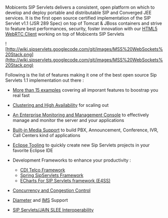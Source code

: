 Mobicents SIP Servlets delivers a consistent, open platform on which to develop and deploy portable and distributable SIP and Converged JEE services.  It is the first open source certified implementation of the SIP Servlet v1.1 (JSR 289 Spec) on top of Tomcat & JBoss containers and strive to feature best performances, security, foster innovation with our [HTML5 WebRTC Client](HTML5WebRTCVideoApplication.md) working on top of Mobicents SIP Servlets

![http://wiki.sipservlets.googlecode.com/git/images/MSS%20WebSockets%20Stack.png](http://wiki.sipservlets.googlecode.com/git/images/MSS%20WebSockets%20Stack.png)

Following is the list of features making it one of the best open source Sip Servlets 1.1 implementation out there :

  * [More than 15 examples](https://mobicents.ci.cloudbees.com/job/Mobicents-SipServlets-Release/lastSuccessfulBuild/artifact/documentation/html_single/index.html#ssea-SIP_Servlet_Example_Applications) covering all imporant features to boostrap you real fast
  * [Clustering and High Availability](https://mobicents.ci.cloudbees.com/job/Mobicents-SipServlets-Release/lastSuccessfulBuild/artifact/documentation/html_single/index.html#d0e5555) for scaling out
  * [An Enterprise Monitoring and Management Console](https://mobicents.ci.cloudbees.com/job/Mobicents-SipServlets-Release/lastSuccessfulBuild/artifact/documentation/html_single/index.html#emom-Enterprise-Monitoring-Operations-Management) to effectively manage and monitor the server and your applications
  * [Built-in Media Support](https://mobicents.ci.cloudbees.com/job/Mobicents-SipServlets-Release/lastSuccessfulBuild/artifact/documentation/html_single/index.html#mipbx-Media_Support) to build PBX, Announcement, Conference, IVR,   Call Centers kind of applications
  * [Eclipse Tooling](https://mobicents.ci.cloudbees.com/job/Mobicents-SipServlets-Release/lastSuccessfulBuild/artifact/documentation/html_single/index.html#d0e8511) to quickly create new Sip Servlets projects in your favorite Eclipse IDE
  * Development Frameworks to enhance your productivity :
    * [CDI Telco Framework](http://docs.jboss.org/mobicents/frameworks/ctf/1.0.0.ALPHA1/user_guide/en-US/html_single/)
    * [Spring SipServlets Framework](http://www.mobicents.org/products_sip_servlets.html#mss-ssf.hmlt)
    * [ECharts For SIP Servlets framework (E4SS)](http://echarts.org/ECharts-for-SIP-Servlets/What-is-ECharts-for-SIP-Servlets.html)

  * [Concurrency and Congestion Control](https://mobicents.ci.cloudbees.com/job/Mobicents-SipServlets-Release/lastSuccessfulBuild/artifact/documentation/html_single/index.html#sscacc-MSS_Concurrency_and_Congestion_Control)
  * [Diameter](https://mobicents.ci.cloudbees.com/job/Mobicents-SipServlets-Release/lastSuccessfulBuild/artifact/documentation/html_single/index.html#ssds-Diameter_Support) and [IMS](https://mobicents.ci.cloudbees.com/job/Mobicents-SipServlets-Release/lastSuccessfulBuild/artifact/documentation/html_single/index.html#saimse-SIP_and_IMS_Extensions) Support
  * [SIP Servlets/JAIN SLEE Interoperability](https://mobicents.ci.cloudbees.com/job/Mobicents-SipServlets-Release/lastSuccessfulBuild/artifact/documentation/html_single/index.html#ss_jslee_interop)